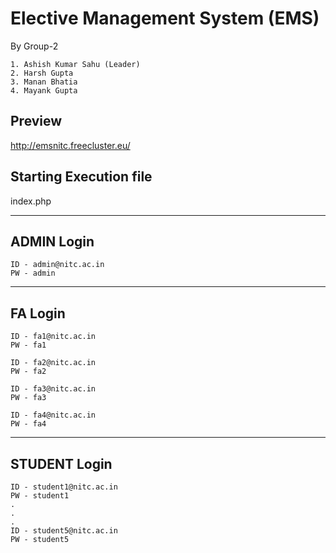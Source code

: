 # Elective Management System (EMS)
By Group-2

	1. Ashish Kumar Sahu (Leader)
	2. Harsh Gupta
	3. Manan Bhatia
	4. Mayank Gupta



## Preview 
http://emsnitc.freecluster.eu/



## Starting Execution file
index.php

--------------------------------------------
## ADMIN Login

	ID - admin@nitc.ac.in
	PW - admin

--------------------------------------------
## FA Login

	ID - fa1@nitc.ac.in
	PW - fa1

	ID - fa2@nitc.ac.in
	PW - fa2

	ID - fa3@nitc.ac.in
	PW - fa3

	ID - fa4@nitc.ac.in
	PW - fa4

--------------------------------------------
## STUDENT Login

	ID - student1@nitc.ac.in
	PW - student1
	.
	.
	.
	ID - student5@nitc.ac.in
	PW - student5
